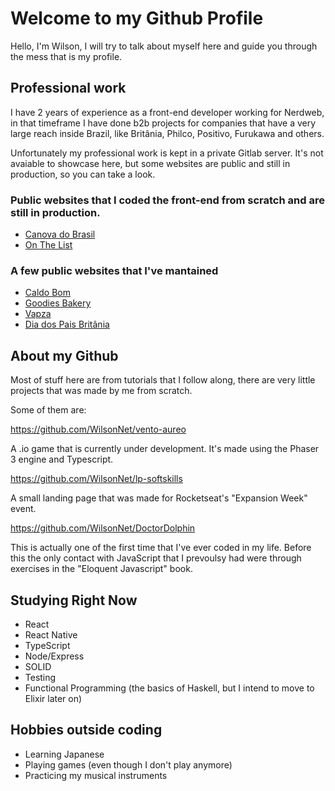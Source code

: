 # Welcome to my Github Profile

Hello, I'm Wilson, I will try to talk about myself here and guide you through the mess that is my profile.

## Professional work

I have 2 years of experience as a front-end developer working for Nerdweb, in that timeframe I have done b2b projects for companies that have a very large reach inside Brazil, like Britânia, Philco, Positivo, Furukawa and others. 

Unfortunately my professional work is kept in a private Gitlab server. It's not avaiable to showcase here, but some websites are public and still in production, so you can take a look.

### Public websites that I coded the front-end from scratch and are still in production.
- [Canova do Brasil](https://canovadobrasil.com.br/)
- [On The List](https://onthelist.com.br/)

### A few public websites that I've mantained
- [Caldo Bom](https://caldobom.com.br/)
- [Goodies Bakery](https://www.goodiesbakery.com.br/)
- [Vapza](https://www.vapza.com.br/)
- [Dia dos Pais Britânia](https://www.diadospaisbritania.com.br/)

## About my Github
Most of stuff here are from tutorials that I follow along, there are very little projects that was made by me from scratch.

Some of them are:

https://github.com/WilsonNet/vento-aureo

A .io game that is currently under development. It's made using the Phaser 3 engine and Typescript.

https://github.com/WilsonNet/lp-softskills

A small landing page that was made for Rocketseat's "Expansion Week" event.

https://github.com/WilsonNet/DoctorDolphin

This is actually one of the first time that I've ever coded in my life. Before this the only contact with JavaScript that I prevoulsy had were through exercises in the "Eloquent Javascript" book.


## Studying Right Now
- React
- React Native
- TypeScript
- Node/Express
- SOLID
- Testing
- Functional Programming (the basics of Haskell, but I intend to move to Elixir later on)

## Hobbies outside coding

- Learning Japanese
- Playing games (even though I don't play anymore)
- Practicing my musical instruments

